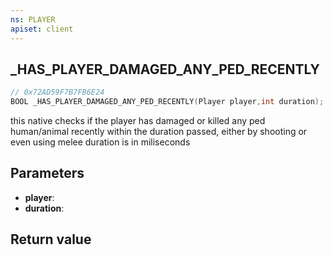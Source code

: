 ```yaml
---
ns: PLAYER
apiset: client
---
```

## _HAS_PLAYER_DAMAGED_ANY_PED_RECENTLY

```c
// 0x72AD59F7B7FB6E24
BOOL _HAS_PLAYER_DAMAGED_ANY_PED_RECENTLY(Player player,int duration);
```

this native checks if the player has damaged or killed any ped human/animal recently within the duration passed, either by shooting or even using melee
duration is in miliseconds

## Parameters
* **player**:
* **duration**:

## Return value